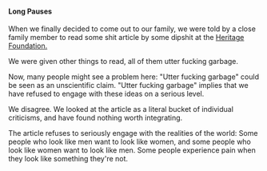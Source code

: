 #### Long Pauses

 
When we finally decided to come out to our family, we were told by a close family member to read some shit article by some dipshit at the [Heritage Foundation.](https://www.heritage.org/gender/commentary/transgender-ideology-riddled-contradictions-here-are-the-big-ones)

We were given other things to read, all of them utter fucking garbage. 

Now, many people might see a problem here: "Utter fucking garbage" could be seen as an unscientific claim. "Utter fucking garbage" implies that we have refused to engage with these ideas on a serious level. 

We disagree. We looked at the article as a literal bucket of individual criticisms, and have found nothing worth integrating.

The article refuses to seriously engage with the realities of the world: Some people who look like men want to look like women, and some people who look like women want to look like men. Some people experience pain when they look like something they're not.
